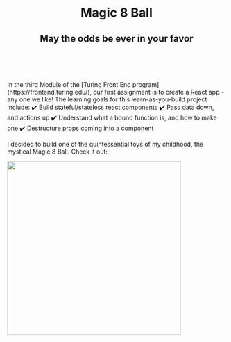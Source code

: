 <h1 align="center">Magic 8 Ball</h1>
<h2 align="center">May the odds be ever in your favor</h2>
</br>
</br>
</br>
</br>
In the third Module of the [Turing Front End program](https://frontend.turing.edu/), our first assignment is to create a React app - any one we like! The learning goals for this learn-as-you-build project include:          
✔️  Build stateful/stateless react components       
✔️  Pass data down, and actions up          
✔️  Understand what a bound function is, and how to make one       
✔️  Destructure props coming into a component       

I decided to build one of the quintessential toys of my childhood, the mystical Magic 8 Ball. Check it out:      

<img height="400px" src="https://user-images.githubusercontent.com/105533317/195262076-6587f318-d71c-4238-bd88-f2741ac71f67.gif" />







